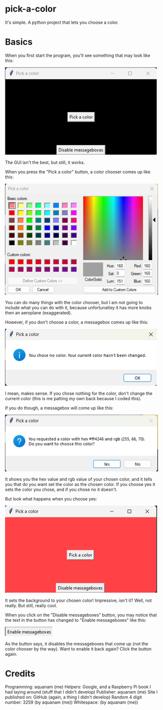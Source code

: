 # pick-a-color
It's simple. A python project that lets you choose a color.
# Basics
When you first start the program, you'll see something that may look like this:

<img src="Screenshot 2023-08-11 203642.png" alt="screenshot1" title="screenshot1">

The GUI isn't the best, but still, it works.

When you press the "Pick a color" button, a color chooser comes up like this:

<img src="Screenshot 2023-08-11 203706.png" alt="screenshot2" title="screenshot2">

You can do many things with the color chooser, but I am not going to include what you can do with it, because unfortunatley it has more knobs then an aeroplane (exaggerated).

However, if you don't choose a color, a messagebox comes up like this:

<img src="Screenshot 2023-08-11 203755.png" alt="screenshot3" title="screenshot3">

I mean, makes sense. If you chose nothing for the color, don't change the current color (this is me patting my own back because I coded this).

If you do though, a messagebox will come up like this:

<img src="Screenshot 2023-08-11 203821.png" alt="screenshot4" title="screenshot4">

It shows you the hex value and rgb value of your chosen color, and it tells you that do you want set the color as the chosen color. If you choose yes it sets the color you chose, and if you chose no it doesn't.

But look what happens when you choose yes:

<img src="Screenshot 2023-08-11 203846.png" alt="screenshot5" title="screenshot5">

It sets the background to your chosen color! Impressive, isn't it? Well, not really. But still, really cool.

When you click on the "Disable messageboxes" button, you may notice that the text in the button has changed to "Enable messageboxes" like this:

<img src="Screenshot 2023-08-11 214340.png" alt="screenshot6" title="screenshot6">

As the button says, it disables the messageboxes that come up (not the color chooser by the way). Want to enable it back again? Click the button again.
# Credits
Programming: aquanam (me)
Helpers: Google, and a Raspberry Pi book I had laying around (stuff that I didn't develop)
Publisher: aquanam (me)
Site I published on: GitHub (again, a thing I didn't develop)
Random 4 digit number: 3259 (by aquanam (me))
Whitespace:  (by aquanam (me))
